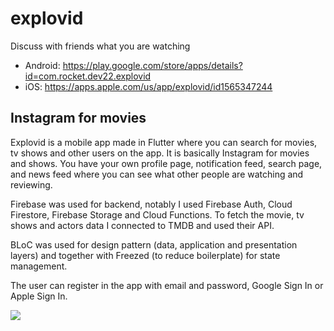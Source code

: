 # explovid

Discuss with friends what you are watching

- Android: https://play.google.com/store/apps/details?id=com.rocket.dev22.explovid
- iOS:  https://apps.apple.com/us/app/explovid/id1565347244

## Instagram for movies

Explovid is a mobile app made in Flutter where you can search for movies, tv shows and other users on the app. 
It is basically Instagram for movies and shows. 
You have your own profile page, notification feed, search page, and news feed where you can see what other people are watching and reviewing.

Firebase was used for backend, notably I used Firebase Auth, Cloud Firestore, Firebase Storage and Cloud Functions.
To fetch the movie, tv shows and actors data I connected to TMDB and used their API.

BLoC was used for design pattern (data, application and presentation layers) and together with Freezed (to reduce boilerplate) for state management.

The user can register in the app with email and password, Google Sign In or Apple Sign In. 

![](video.gif)
